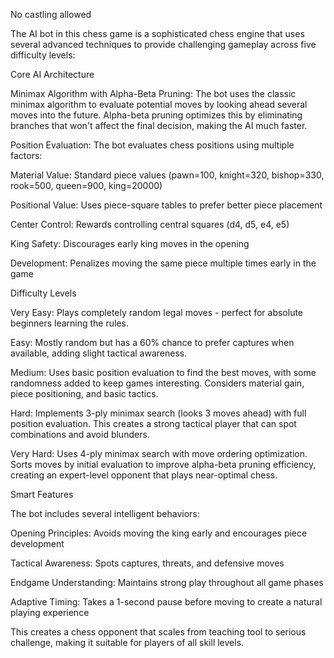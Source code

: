 No castling allowed

The AI bot in this chess game is a sophisticated chess engine that uses several advanced techniques to provide challenging gameplay across five difficulty levels:

Core AI Architecture

Minimax Algorithm with Alpha-Beta Pruning: The bot uses the classic minimax algorithm to evaluate potential moves by looking ahead several moves into the future. Alpha-beta pruning optimizes this by eliminating branches that won't affect the final decision, making the AI much faster.

Position Evaluation: The bot evaluates chess positions using multiple factors:

Material Value: Standard piece values (pawn=100, knight=320, bishop=330, rook=500, queen=900, king=20000)

Positional Value: Uses piece-square tables to prefer better piece placement

Center Control: Rewards controlling central squares (d4, d5, e4, e5)

King Safety: Discourages early king moves in the opening

Development: Penalizes moving the same piece multiple times early in the game

Difficulty Levels

Very Easy: Plays completely random legal moves - perfect for absolute beginners learning the rules.

Easy: Mostly random but has a 60% chance to prefer captures when available, adding slight tactical awareness.

Medium: Uses basic position evaluation to find the best moves, with some randomness added to keep games interesting. Considers material gain, piece positioning, and basic tactics.

Hard: Implements 3-ply minimax search (looks 3 moves ahead) with full position evaluation. This creates a strong tactical player that can spot combinations and avoid blunders.

Very Hard: Uses 4-ply minimax search with move ordering optimization. Sorts moves by initial evaluation to improve alpha-beta pruning efficiency, creating an expert-level opponent that plays near-optimal chess.

Smart Features

The bot includes several intelligent behaviors:

Opening Principles: Avoids moving the king early and encourages piece development

Tactical Awareness: Spots captures, threats, and defensive moves

Endgame Understanding: Maintains strong play throughout all game phases

Adaptive Timing: Takes a 1-second pause before moving to create a natural playing experience

This creates a chess opponent that scales from teaching tool to serious challenge, making it suitable for players of all skill levels.
